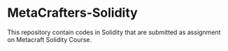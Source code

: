 # MetaCrafters-Solidity
This repository contain codes in Solidity that are submitted as assignment on Metacraft Solidity Course.
